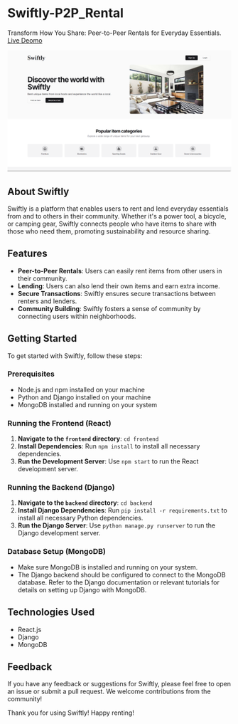 # Swiftly-P2P_Rental
Transform How You Share: Peer-to-Peer Rentals for Everyday Essentials.
[Live Deomo](https://swiftly-drab.vercel.app/)

![Home Page](image.png)

## About Swiftly
Swiftly is a platform that enables users to rent and lend everyday essentials from and to others in their community. Whether it's a power tool, a bicycle, or camping gear, Swiftly connects people who have items to share with those who need them, promoting sustainability and resource sharing.

## Features
- **Peer-to-Peer Rentals**: Users can easily rent items from other users in their community.
- **Lending**: Users can also lend their own items and earn extra income.
- **Secure Transactions**: Swiftly ensures secure transactions between renters and lenders.
- **Community Building**: Swiftly fosters a sense of community by connecting users within neighborhoods.

## Getting Started
To get started with Swiftly, follow these steps:

### Prerequisites
- Node.js and npm installed on your machine
- Python and Django installed on your machine
- MongoDB installed and running on your system

### Running the Frontend (React)
1. **Navigate to the `frontend` directory**: `cd frontend`
2. **Install Dependencies**: Run `npm install` to install all necessary dependencies.
3. **Run the Development Server**: Use `npm start` to run the React development server.

### Running the Backend (Django)
1. **Navigate to the `backend` directory**: `cd backend`
2. **Install Django Dependencies**: Run `pip install -r requirements.txt` to install all necessary Python dependencies.
3. **Run the Django Server**: Use `python manage.py runserver` to run the Django development server.

### Database Setup (MongoDB)
- Make sure MongoDB is installed and running on your system.
- The Django backend should be configured to connect to the MongoDB database. Refer to the Django documentation or relevant tutorials for details on setting up Django with MongoDB.



## Technologies Used
- React.js
- Django
- MongoDB


## Feedback
If you have any feedback or suggestions for Swiftly, please feel free to open an issue or submit a pull request. We welcome contributions from the community!

Thank you for using Swiftly! Happy renting!
